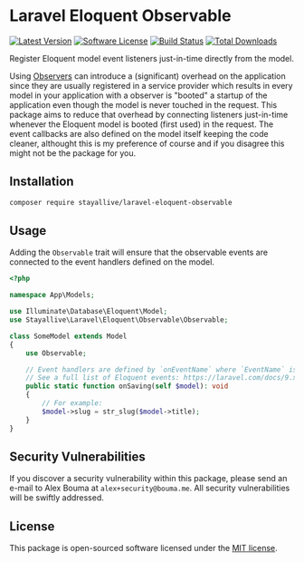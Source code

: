 # Laravel Eloquent Observable

[![Latest Version](https://img.shields.io/github/release/stayallive/laravel-eloquent-observable.svg?style=flat-square)](https://github.com/stayallive/laravel-eloquent-observable/releases)
[![Software License](https://img.shields.io/badge/license-MIT-brightgreen.svg?style=flat-square)](LICENSE.md)
[![Build Status](https://img.shields.io/github/actions/workflow/status/stayallive/laravel-eloquent-observable/ci.yaml?branch=master&style=flat-square)](https://github.com/stayallive/laravel-eloquent-observable/actions/workflows/ci.yaml)
[![Total Downloads](https://img.shields.io/packagist/dt/stayallive/laravel-eloquent-observable.svg?style=flat-square)](https://packagist.org/packages/stayallive/laravel-eloquent-observable)

Register Eloquent model event listeners just-in-time directly from the model.

Using [Observers](https://laravel.com/docs/10.x/eloquent#observers) can introduce a (significant) overhead on the application since they are usually registered in a service
provider which results in every model in your application with a observer is "booted" a startup of the application even though the model is never touched in the request. This
package aims to reduce that overhead by connecting listeners just-in-time whenever the Eloquent model is booted (first used) in the request. The event callbacks are also
defined on the model itself keeping the code cleaner, althought this is my preference of course and if you disagree this might not be the package for you.

## Installation

```bash
composer require stayallive/laravel-eloquent-observable
```

## Usage

Adding the `Observable` trait will ensure that the observable events are connected to the event handlers defined on the model.

```php
<?php

namespace App\Models;

use Illuminate\Database\Eloquent\Model;
use Stayallive\Laravel\Eloquent\Observable\Observable;

class SomeModel extends Model
{
    use Observable;

    // Event handlers are defined by `onEventName` where `EventName` is any valid Eloquent event (or custom event)
    // See a full list of Eloquent events: https://laravel.com/docs/9.x/eloquent#events
    public static function onSaving(self $model): void
    {
        // For example:
        $model->slug = str_slug($model->title);
    }
}
```

## Security Vulnerabilities

If you discover a security vulnerability within this package, please send an e-mail to Alex Bouma at `alex+security@bouma.me`. All security vulnerabilities will be swiftly
addressed.

## License

This package is open-sourced software licensed under the [MIT license](http://opensource.org/licenses/MIT).
